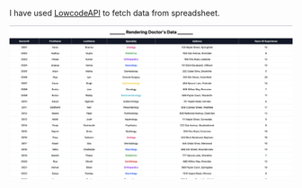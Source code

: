 

I have used [LowcodeAPI](https://lowcodeapi.com/googlesheets) to fetch data from spreadsheet.

![My Image](preview.png)
